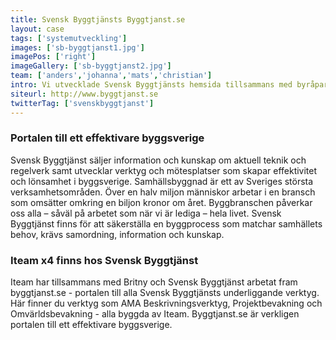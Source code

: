```yaml
---
title: Svensk Byggtjänsts Byggtjanst.se
layout: case
tags: ['systemutveckling']
images: ['sb-byggtjanst1.jpg']
imagePos: ['right']
imageGallery: ['sb-byggtjanst2.jpg']
team: ['anders','johanna','mats','christian']
intro: Vi utvecklade Svensk Byggtjänsts hemsida tillsammans med byråpartnern Britny.
siteurl: http://www.byggtjanst.se
twitterTag: ['svenskbyggtjanst']
---
```


### Portalen till ett effektivare byggsverige
Svensk Byggtjänst säljer information och kunskap om aktuell teknik och regelverk samt utvecklar verktyg och mötesplatser som skapar effektivitet och lönsamhet i byggsverige. Samhällsbyggnad är ett av Sveriges största verksamhetsområden. Över en halv miljon människor arbetar i en bransch som omsätter omkring en biljon kronor om året. Byggbranschen påverkar oss alla – såväl på arbetet som när vi är lediga – hela livet. Svensk Byggtjänst finns för att säkerställa en byggprocess som matchar samhällets behov, krävs samordning, information och kunskap.

### Iteam x4 finns hos Svensk Byggtjänst
Iteam har tillsammans med Britny och Svensk Byggtjänst arbetat fram byggtjanst.se - portalen till alla Svensk Byggtjänsts underliggande verktyg. Här finner du verktyg som AMA Beskrivningsverktyg, Projektbevakning och Omvärldsbevakning - alla byggda av Iteam. Byggtjanst.se är verkligen portalen till ett effektivare byggsverige.